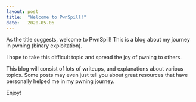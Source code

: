 ```yaml
---
layout: post
title:  "Welcome to PwnSpill!"
date:   2020-05-06
---
```


As the title suggests, welcome to PwnSpill! This is a blog about my journey in pwning (binary exploitation).

I hope to take this difficult topic and spread the joy of pwning to others. 

This blog will consist of lots of writeups, and explanations about various topics. Some posts may even just tell you about great resources that have personally helped me in my pwning journey.

Enjoy!
